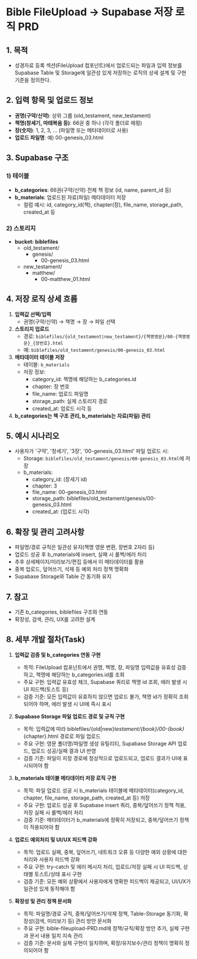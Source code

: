 # Bible FileUpload → Supabase 저장 로직 PRD

## 1. 목적
- 성경자료 등록 섹션(FileUpload 컴포넌트)에서 업로드되는 파일과 입력 정보를 Supabase Table 및 Storage에 일관성 있게 저장하는 로직의 상세 설계 및 구현 기준을 정의한다.

## 2. 입력 항목 및 업로드 정보
- **권명(구약/신약)**: 상위 그룹 (old_testament, new_testament)
- **책명(창세기, 마태복음 등)**: 66권 중 하나 (각각 폴더로 매핑)
- **장(숫자)**: 1, 2, 3, ... (파일명 또는 메타데이터로 사용)
- **업로드 파일명**: 예) 00-genesis_03.html

## 3. Supabase 구조
### 1) 테이블
- **b_categories**: 66권(구약/신약) 전체 책 정보 (id, name, parent_id 등)
- **b_materials**: 업로드된 자료(파일) 메타데이터 저장
  - 컬럼 예시: id, category_id(책), chapter(장), file_name, storage_path, created_at 등

### 2) 스토리지
- **bucket: biblefiles**
  - old_testament/
    - genesis/
      - 00-genesis_03.html
  - new_testament/
    - matthew/
      - 00-matthew_01.html

## 4. 저장 로직 상세 흐름
1. **입력값 선택/입력**
   - 권명(구약/신약) → 책명 → 장 → 파일 선택
2. **스토리지 업로드**
   - 경로: `biblefiles/{old_testament|new_testament}/{책명영문}/00-{책명영문}_{장번호}.html`
   - 예: `biblefiles/old_testament/genesis/00-genesis_03.html`
3. **메타데이터 테이블 저장**
   - 테이블: `b_materials`
   - 저장 정보:
     - category_id: 책명에 해당하는 b_categories.id
     - chapter: 장 번호
     - file_name: 업로드 파일명
     - storage_path: 실제 스토리지 경로
     - created_at: 업로드 시각 등
4. **b_categories는 책 구조 관리, b_materials는 자료(파일) 관리**

## 5. 예시 시나리오
- 사용자가 '구약', '창세기', '3장', '00-genesis_03.html' 파일 업로드 시:
  - Storage: `biblefiles/old_testament/genesis/00-genesis_03.html`에 저장
  - b_materials:
    - category_id: (창세기 id)
    - chapter: 3
    - file_name: 00-genesis_03.html
    - storage_path: biblefiles/old_testament/genesis/00-genesis_03.html
    - created_at: (업로드 시각)

## 6. 확장 및 관리 고려사항
- 파일명/경로 규칙은 일관성 유지(책명 영문 변환, 장번호 2자리 등)
- 업로드 성공 후 b_materials에 insert, 실패 시 롤백/에러 처리
- 추후 상세페이지/미리보기/편집 등에서 이 메타데이터를 활용
- 중복 업로드, 덮어쓰기, 삭제 등 예외 처리 정책 명확화
- Supabase Storage와 Table 간 동기화 유지

## 7. 참고
- 기존 b_categories, biblefiles 구조와 연동
- 확장성, 검색, 관리, UX를 고려한 설계 

## 8. 세부 개발 절차(Task)

1. **입력값 검증 및 b_categories 연동 구현**
   - 목적: FileUpload 컴포넌트에서 권명, 책명, 장, 파일명 입력값을 유효성 검증하고, 책명에 해당하는 b_categories.id를 조회
   - 주요 구현: 입력값 유효성 체크, Supabase 쿼리로 책명 id 조회, 에러 발생 시 UI 피드백(토스트 등)
   - 검증 기준: 모든 입력값이 유효하지 않으면 업로드 불가, 책명 id가 정확히 조회되어야 하며, 에러 발생 시 UI에 즉시 표시

2. **Supabase Storage 파일 업로드 경로 및 규칙 구현**
   - 목적: 입력값에 따라 biblefiles/{old|new}_testament/{book}/00-{book}_{chapter}.html 경로로 파일 업로드
   - 주요 구현: 영문 폴더명/파일명 생성 유틸리티, Supabase Storage API 업로드, 업로드 성공/실패 결과 UI 반영
   - 검증 기준: 파일이 지정 경로에 정상적으로 업로드되고, 업로드 결과가 UI에 표시되어야 함

3. **b_materials 테이블 메타데이터 저장 로직 구현**
   - 목적: 파일 업로드 성공 시 b_materials 테이블에 메타데이터(category_id, chapter, file_name, storage_path, created_at 등) 저장
   - 주요 구현: 업로드 성공 후 Supabase insert 쿼리, 중복/덮어쓰기 정책 적용, 저장 실패 시 롤백/에러 처리
   - 검증 기준: 메타데이터가 b_materials에 정확히 저장되고, 중복/덮어쓰기 정책이 적용되어야 함

4. **업로드 예외처리 및 UI/UX 피드백 강화**
   - 목적: 업로드 실패, 중복, 덮어쓰기, 네트워크 오류 등 다양한 예외 상황에 대한 처리와 사용자 피드백 강화
   - 주요 구현: try-catch 및 에러 메시지 처리, 업로드/저장 실패 시 UI 피드백, 상태별 토스트/상태 표시 구현
   - 검증 기준: 모든 예외 상황에서 사용자에게 명확한 피드백이 제공되고, UI/UX가 일관성 있게 동작해야 함

5. **확장성 및 관리 정책 문서화**
   - 목적: 파일명/경로 규칙, 중복/덮어쓰기/삭제 정책, Table-Storage 동기화, 확장성(검색, 미리보기 등) 관리 방안 문서화
   - 주요 구현: bible-fileupload-PRD.md에 정책/규칙/확장 방안 추가, 실제 구현과 문서 내용 일치 지속 관리
   - 검증 기준: 문서와 실제 구현이 일치하며, 확장/유지보수/관리 정책이 명확히 정의되어야 함 
